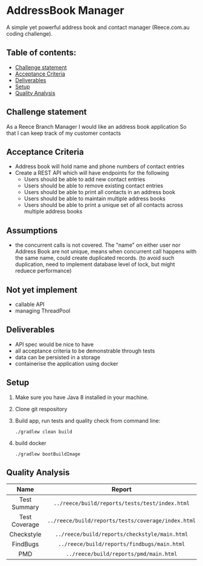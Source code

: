# AddressBook Manager

A simple yet powerful address book and contact manager (Reece.com.au coding challenge).<br>

## Table of contents:

* [Challenge statement](./README.md#Challenge-statement)
* [Acceptance Criteria](./README.md#Acceptance-Criteria)
* [Deliverables](./README.md#Deliverables)
* [Setup](./README.md#Setup)
* [Quality Analysis](./README.md#Quality-Analysis)

## Challenge statement

As a Reece Branch Manager I would like an address book application So that I can keep track of my customer contacts

## Acceptance Criteria

- Address book will hold name and phone numbers of contact entries
- Create a REST API which will have endpoints for the following
  - Users should be able to add new contact entries
  - Users should be able to remove existing contact entries
  - Users should be able to print all contacts in an address book
  - Users should be able to maintain multiple address books
  - Users should be able to print a unique set of all contacts across multiple address books

## Assumptions

- the concurrent calls is not covered. The "name" on either user nor Address Book are not unique, means when concurrent
  call happens with the same name, could create duplicated records. (to avoid such duplication, need to implement
  database level of lock, but might reduece performance)

## Not yet implement

- callable API
- managing ThreadPool

## Deliverables

- API spec would be nice to have
- all acceptance criteria to be demonstrable through tests
- data can be persisted in a storage
- containerise the application using docker

## Setup

1. Make sure you have Java 8 installed in your machine.
2. Clone git respository
3. Build app, run tests and quality check from command line:

   ```./gradlew clean build```

4. build docker

   ```./gradlew bootBuildImage```

## Quality Analysis

|Name|Report|
|:----:|:---:|
|Test Summary|```../reece/build/reports/tests/test/index.html```|
|Test Coverage|```../reece/build/reports/tests/coverage/index.html```|
|Checkstyle|```../reece/build/reports/checkstyle/main.html```|
|FindBugs|```../reece/build/reports/findbugs/main.html```|
|PMD|```../reece/build/reports/pmd/main.html```|
